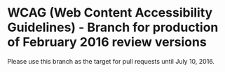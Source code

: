 WCAG (Web Content Accessibility Guidelines) - Branch for production of February 2016 review versions
===

Please use this branch as the target for pull requests until July 10, 2016.


